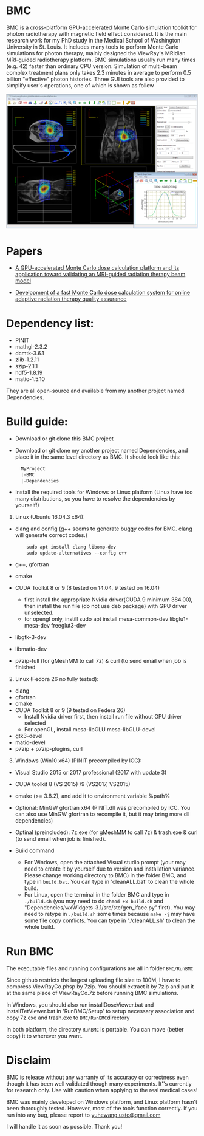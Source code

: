# BMC
BMC is a cross-platform GPU-accelerated Monte Carlo simulation toolkit for photon radiotherapy with magnetic field effect considered. It is the main research work for my PhD study in the Medical School of Washington University in St. Louis. It includes many tools to perform Monte Carlo simulations for photon therapy, mainly designed the ViewRay's MRIdian MRI-guided radiotherapy platform. BMC simulations usually run many times (e.g. 42) faster than ordinary CPU version. Simulation of multi-beam complex treatment plans only takes 2.3 minutes in average to perform 0.5 billion "effective" photon histories. Three GUI tools are also provided to simplify user's operations, one of which is shown as follow

![DoseViewer](DoseViewer.png)

# Papers
- [A GPU-accelerated Monte Carlo dose calculation platform and its application toward validating an MRI-guided radiation therapy beam model](MP.pdf)

- [Development of a fast Monte Carlo dose calculation system for online adaptive radiation therapy quality assurance](PMB.pdf)

# Dependency list:
- PINIT
- mathgl-2.3.2 
- dcmtk-3.6.1 
- zlib-1.2.11 
- szip-2.1.1 
- hdf5-1.8.19 
- matio-1.5.10

They are all open-source and available from my another project named Dependencies.

# Build guide:
- Download or git clone this BMC project
- Download or git clone my another project named Dependencies, and place it in the same level directory as BMC. It should look like this:

        MyProject
        |-BMC
        |-Dependencies

- Install the required tools for Windows or Linux platform (Linux have too many distributions, so you have to resolve the dependencies by yourself!) 
1) Linux (Ubuntu 16.04.3 x64):
  - clang and config (g++ seems to generate buggy codes for BMC. clang will generate correct codes.)
  
		    sudo apt install clang libomp-dev
            sudo update-alternatives --config c++
  - g++, gfortran
  - cmake
  - CUDA Toolkit 8 or 9 (8 tested on 14.04, 9 tested on 16.04)
     + first install the appropriate Nvidia driver(CUDA 9 minimum 384.00), then install the run file (do not use deb package) with GPU driver unselected.
     + for opengl only, instill sudo apt install mesa-common-dev libglu1-mesa-dev freeglut3-dev
  - libgtk-3-dev
  - libmatio-dev
  - p7zip-full (for gMeshMM to call 7z) & curl (to send email when job is finished
  
  2) Linux (Fedora 26 no fully tested):
  - clang
  - gfortran
  - cmake
  - CUDA Toolkit 8 or 9 (9 tested on Federa 26)
    - Install Nvidia driver first, then install run file without GPU driver selected
    - For openGL, install mesa-libGLU mesa-libGLU-devel
  - gtk3-devel
  - matio-devel
  - p7zip + p7zip-plugins, curl 

  3) Windows (Win10 x64) (PINIT precompiled by ICC):
  - Visual Studio 2015 or 2017 professional (2017 with update 3)
  - CUDA toolkit 8 (VS 2015) /9 (VS2017, VS2015)
  - cmake (>= 3.8.2), and add it to environment variable %path%
  - Optional: MinGW gfortran x64 (PINIT.dll was precompiled by ICC. You can also use MinGW gfortran to recompile it, but it may bring more dll dependencies)
  - Optinal (preincluded): 7z.exe (for gMeshMM to call 7z) & trash.exe & curl (to send email when job is finished). 


- Build command
   - For Windows, open the attached Visual studio prompt (your may need to create it by yourself due to version and installation variance. Please change working directory to BMC) in the folder BMC, and type in `build.bat`. You can type in 'cleanALL.bat' to clean the whole build.
   - For Linux, open the terminal in the folder BMC and type in `./build.sh` (you may need to do `chmod +x build.sh` and "Dependencies/wxWidgets-3.1/src/stc/gen_iface.py" first). You may need to retype in `./build.sh` some times because `make -j` may have some file copy conflicts. You can type in './cleanALL.sh' to clean the whole build.


# Run BMC
The executable files and running configurations are all in folder `BMC/RunBMC`

Since github restricts the largest uploading file size to 100M, I have to compress ViewRayCo.phsp by 7zip. You should extract it by 7zip and put it at the same place of ViewRayCo.7z before running BMC simulations.

In Windows, you should also run installDoseViewer.bat and installTetViewer.bat in 'RunBMC/Setup' to setup necessary association and copy 7z.exe and trash.exe to `BMC/RunBMC`directory

In both platform, the directory `RunBMC` is portable. You can move (better copy) it to wherever you want.

# Disclaim
BMC is release without any warranty of its accuracy or correctness even though it has been well validated though many experiments. It''s currently for research only. Use with caution when applying to the real medical cases!

BMC was mainly developed on Windows platform, and Linux platform hasn't been thoroughly tested. However, most of the tools function correctly. If you run into any bug, please report to yuhewang.ustc@gmail.com

I will handle it as soon as possible. Thank you!


